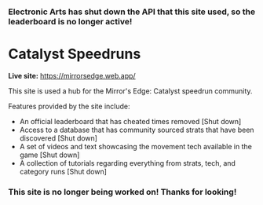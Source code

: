 ### Electronic Arts has shut down the API that this site used, so the leaderboard is no longer active!

# Catalyst Speedruns
**Live site:** https://mirrorsedge.web.app/

This site is used a hub for the Mirror's Edge: Catalyst speedrun community.

Features provided by the site include:
- An official leaderboard that has cheated times removed [Shut down]
- Access to a database that has community sourced strats that have been discovered [Shut down]
- A set of videos and text showcasing the movement tech available in the game [Shut down]
- A collection of tutorials regarding everything from strats, tech, and category runs [Shut down]

### This site is no longer being worked on! Thanks for looking!
